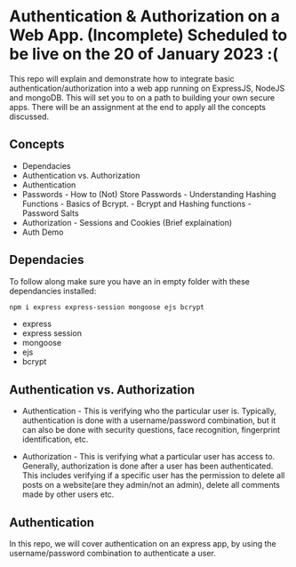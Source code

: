 # Authentication & Authorization on a Web App. (Incomplete) Scheduled to be live on the 20 of January 2023 :(
 This repo will explain and demonstrate how to integrate basic authentication/authorization into a web app running on ExpressJS, NodeJS and mongoDB. This will set you to on a path to building your own secure apps. There will be an assignment at the end to apply all the concepts discussed.

## Concepts
- Dependacies
- Authentication vs. Authorization
- Authentication
- Passwords
        - How to (Not) Store Passwords
        - Understanding Hashing Functions
        - Basics of Bcrypt.
        - Bcrypt and Hashing functions
        - Password Salts
- Authorization
        - Sessions and Cookies (Brief explaination)
- Auth Demo

## Dependacies
To follow along make sure you have an in empty folder with these dependancies installed:
```markdown
npm i express express-session mongoose ejs bcrypt
```
- express
- express session
- mongoose
- ejs
- bcrypt

## Authentication vs. Authorization
- Authentication - This is verifying who the particular user is. Typically, authentication is done with a username/password combination, but it can also be done with security questions, face recognition, fingerprint identification, etc.

- Authorization - This is verifying what a particular user has access to. Generally, authorization is done after a user has been authenticated. This includes verifying if a specific user has the permission to delete all posts on a website(are they admin/not an admin), delete all comments made by other users etc.

## Authentication
In this repo, we will cover authentication on an express app, by using the username/password combination to authenticate a user.

